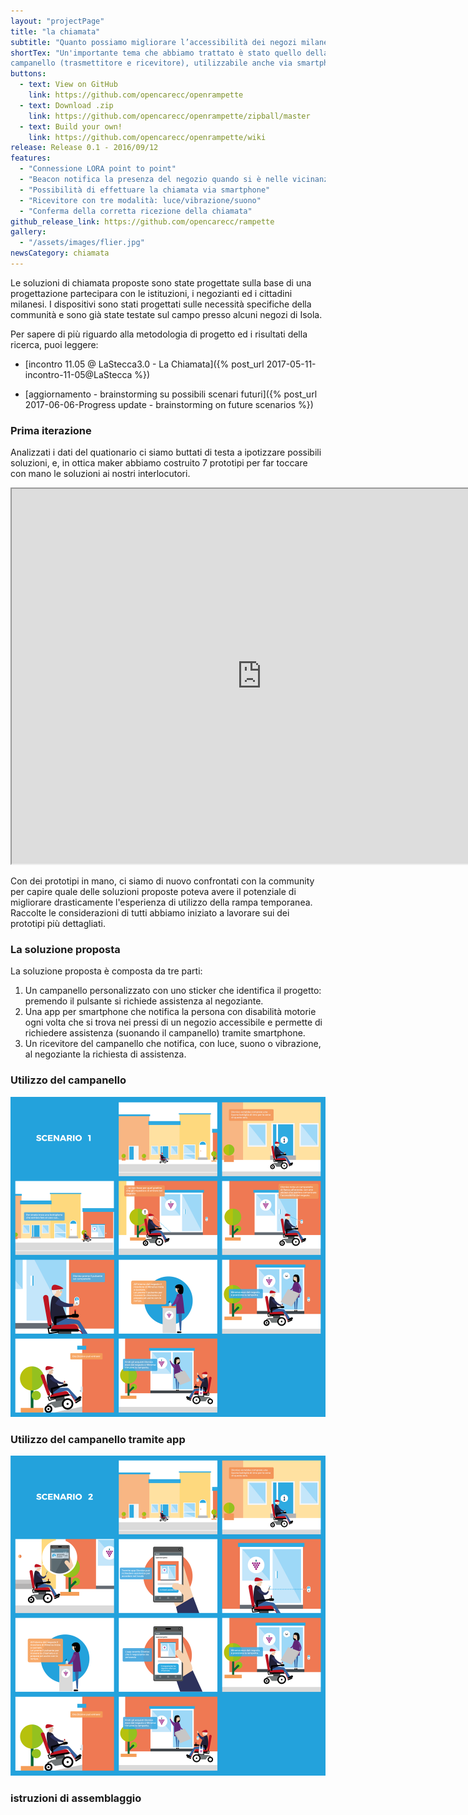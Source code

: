 ```yaml
---
layout: "projectPage"
title: "la chiamata"
subtitle: "Quanto possiamo migliorare l’accessibilità dei negozi milanesi mediante un campanello ad-hoc e una comunicazione adeguata?"
shortTex: "Un'importante tema che abbiamo trattato è stato quello della chiamata; come possiamo migliorare l'accessibilità dei negozi milanesi migliorando l'esperienza di utilizzo del campanello di chiamata? Abbiamo sviluppato e testato un prototipo di un nuovo
campanello (trasmettitore e ricevitore), utilizzabile anche via smartphome."
buttons:
  - text: View on GitHub
    link: https://github.com/opencarecc/openrampette
  - text: Download .zip
    link: https://github.com/opencarecc/openrampette/zipball/master
  - text: Build your own!
    link: https://github.com/opencarecc/openrampette/wiki
release: Release 0.1 - 2016/09/12
features:
  - "Connessione LORA point to point"
  - "Beacon notifica la presenza del negozio quando si è nelle vicinanze"
  - "Possibilità di effettuare la chiamata via smartphone"
  - "Ricevitore con tre modalità: luce/vibrazione/suono"
  - "Conferma della corretta ricezione della chiamata"
github_release_link: https://github.com/opencarecc/rampette
gallery:
  - "/assets/images/flier.jpg"
newsCategory: chiamata
---
```


Le soluzioni di chiamata proposte sono state progettate sulla base di una progettazione partecipara con le istituzioni, i negozianti ed i cittadini milanesi.
I dispositivi sono stati progettati sulle necessità specifiche della communità e sono già state testate sul campo presso alcuni negozi di Isola.

Per sapere di più riguardo alla metodologia di progetto ed i risultati della ricerca, puoi leggere:
- [incontro 11.05 @ LaStecca3.0 - La Chiamata]({% post_url 2017-05-11-incontro-11-05@LaStecca %})

- [aggiornamento - brainstorming su possibili scenari futuri]({% post_url 2017-06-06-Progress update - brainstorming on future scenarios %})


### Prima iterazione

Analizzati i dati del quationario ci siamo buttati di testa a ipotizzare possibili soluzioni, e, in ottica maker abbiamo costruito 7 prototipi per far toccare con mano le soluzioni ai nostri interlocutori.

<iframe src="https://drive.google.com/file/d/0B2SJ8fygbNJmV09qcUJYNEFsS28/preview" width="800px" height="600px"></iframe>

Con dei prototipi in mano, ci siamo di nuovo confrontati con la community per capire quale delle soluzioni proposte poteva avere il potenziale di migliorare drasticamente l'esperienza di utilizzo della rampa temporanea. Raccolte le considerazioni di tutti abbiamo iniziato a lavorare sui dei prototipi più dettagliati.

### La soluzione proposta

La soluzione proposta è composta da tre parti:
1. Un campanello personalizzato con uno sticker che identifica il progetto: premendo il pulsante si richiede assistenza al negoziante.
2. Una app per smartphone che notifica la persona con disabilità motorie ogni volta che si trova nei pressi di un negozio accessibile e permette di richiedere assistenza (suonando il campanello) tramite smartphone.
3. Un ricevitore del campanello che notifica, con luce, suono o vibrazione, al negoziante la richiesta di assistenza.


### Utilizzo del campanello
![storyboard utilizzo campanello](../assets/images/scenario-1.png)

### Utilizzo del campanello tramite app
![storyboard utilizzo campanello tramite app](../assets/images/scenario-2.png)

### istruzioni di assemblaggio
